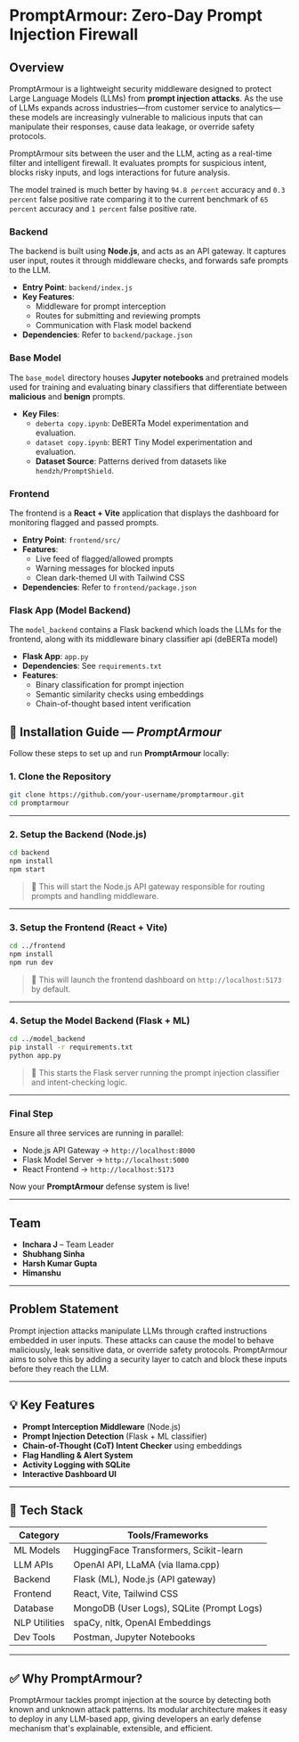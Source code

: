 # PromptArmour: Zero-Day Prompt Injection Firewall 

## Overview

PromptArmour is a lightweight security middleware designed to protect Large Language Models (LLMs) from **prompt injection attacks**. As the use of LLMs expands across industries—from customer service to analytics—these models are increasingly vulnerable to malicious inputs that can manipulate their responses, cause data leakage, or override safety protocols.

PromptArmour sits between the user and the LLM, acting as a real-time filter and intelligent firewall. It evaluates prompts for suspicious intent, blocks risky inputs, and logs interactions for future analysis.

The model trained is much better by having `94.8 percent` accuracy and `0.3 percent` false positive rate comparing it to the current benchmark of `65 percent` accuracy and `1 percent` false positive rate.

### Backend

The backend is built using **Node.js**, and acts as an API gateway. It captures user input, routes it through middleware checks, and forwards safe prompts to the LLM.

- **Entry Point**: `backend/index.js`
- **Key Features**:
  - Middleware for prompt interception
  - Routes for submitting and reviewing prompts
  - Communication with Flask model backend
- **Dependencies**: Refer to `backend/package.json`

### Base Model

The `base_model` directory houses **Jupyter notebooks** and pretrained models used for training and evaluating binary classifiers that differentiate between **malicious** and **benign** prompts.

- **Key Files**:
  - `deberta copy.ipynb`: DeBERTa Model experimentation and evaluation.
  - `dataset copy.ipynb`: BERT Tiny Model experimentation and evaluation.
   - **Dataset Source**: Patterns derived from datasets like `hendzh/PromptShield`.


### Frontend

The frontend is a **React + Vite** application that displays the dashboard for monitoring flagged and passed prompts.

- **Entry Point**: `frontend/src/`
- **Features**:
  - Live feed of flagged/allowed prompts
  - Warning messages for blocked inputs
  - Clean dark-themed UI with Tailwind CSS
- **Dependencies**: Refer to `frontend/package.json`

### Flask App (Model Backend)

The `model_backend` contains a Flask backend which loads the LLMs for the frontend, along with its middleware binary classifier api (deBERTa model)

- **Flask App**: `app.py`
- **Dependencies**: See `requirements.txt`
- **Features**:
  - Binary classification for prompt injection
  - Semantic similarity checks using embeddings
  - Chain-of-thought based intent verification


## 🚀 Installation Guide — *PromptArmour*

Follow these steps to set up and run **PromptArmour** locally:

### 1. Clone the Repository

```bash
git clone https://github.com/your-username/promptarmour.git
cd promptarmour
```

---

### 2. Setup the Backend (Node.js)

```bash
cd backend
npm install
npm start
```

> 📌 This will start the Node.js API gateway responsible for routing prompts and handling middleware.

---

### 3. Setup the Frontend (React + Vite)

```bash
cd ../frontend
npm install
npm run dev
```

> 🎨 This will launch the frontend dashboard on `http://localhost:5173` by default.

---

### 4. Setup the Model Backend (Flask + ML)

```bash
cd ../model_backend
pip install -r requirements.txt
python app.py
```

> 🧠 This starts the Flask server running the prompt injection classifier and intent-checking logic.

---

### Final Step

Ensure all three services are running in parallel:

- Node.js API Gateway → `http://localhost:8000`
- Flask Model Server → `http://localhost:5000`
- React Frontend → `http://localhost:5173`

Now your **PromptArmour** defense system is live!

---

## Team

- **Inchara J** – Team Leader  
- **Shubhang Sinha**  
- **Harsh Kumar Gupta**  
- **Himanshu**

---

## Problem Statement

Prompt injection attacks manipulate LLMs through crafted instructions embedded in user inputs. These attacks can cause the model to behave maliciously, leak sensitive data, or override safety protocols. PromptArmour aims to solve this by adding a security layer to catch and block these inputs before they reach the LLM.

---

## 💡 Key Features

- **Prompt Interception Middleware** (Node.js)
- **Prompt Injection Detection** (Flask + ML classifier)
- **Chain-of-Thought (CoT) Intent Checker** using embeddings
- **Flag Handling & Alert System**
- **Activity Logging with SQLite**
- **Interactive Dashboard UI**

---

## 🧱 Tech Stack

| Category        | Tools/Frameworks                          |
|----------------|--------------------------------------------|
| ML Models       | HuggingFace Transformers, Scikit-learn     |
| LLM APIs        | OpenAI API, LLaMA (via llama.cpp)          |
| Backend         | Flask (ML), Node.js (API gateway)          |
| Frontend        | React, Vite, Tailwind CSS                  |
| Database        | MongoDB (User Logs), SQLite (Prompt Logs)  |
| NLP Utilities   | spaCy, nltk, OpenAI Embeddings             |
| Dev Tools       | Postman, Jupyter Notebooks                 |

---

## ✅ Why PromptArmour?

PromptArmour tackles prompt injection at the source by detecting both known and unknown attack patterns. Its modular architecture makes it easy to deploy in any LLM-based app, giving developers an early defense mechanism that's explainable, extensible, and efficient.